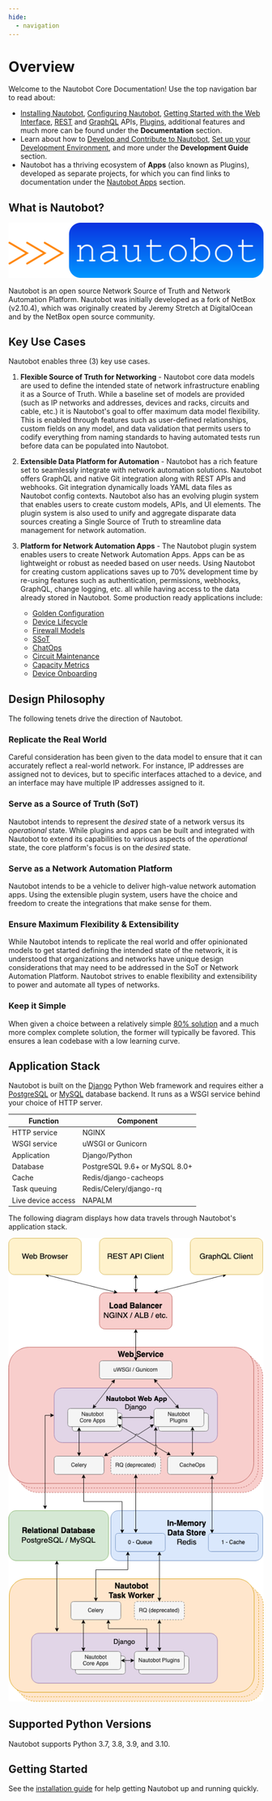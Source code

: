 ```yaml
---
hide:
  - navigation
---
```


# Overview

Welcome to the Nautobot Core Documentation! Use the top navigation bar to read about:

- [Installing Nautobot](installation/index.md), [Configuring Nautobot](configuration/index.md), [Getting Started with the Web Interface](user-guides/getting-started/index.md), [REST](rest-api/overview.md) and [GraphQL](additional-features/graphql.md) APIs, [Plugins](plugins/index.md), additional features and much more can be found under the **Documentation** section.
- Learn about how to [Develop and Contribute to Nautobot](development/index.md), [Set up your Development Environment](development/getting-started.md), and more under the **Development Guide** section.
- Nautobot has a thriving ecosystem of **Apps** (also known as Plugins), developed as separate projects, for which you can find links to documentation under the [Nautobot Apps](apps/index.md) section.

## What is Nautobot?

<!-- markdownlint-disable MD033 -->
<img src="assets/nautobot_logo.svg" class="logo">
<!-- markdownlint-enable MD033 -->

Nautobot is an open source Network Source of Truth and Network Automation Platform. Nautobot was initially developed as a fork of NetBox (v2.10.4), which was originally created by Jeremy Stretch at DigitalOcean and by the NetBox open source community.

## Key Use Cases

Nautobot enables three (3) key use cases.

1. **Flexible Source of Truth for Networking** - Nautobot core data models are used to define the intended state of network infrastructure enabling it as a Source of Truth. While a baseline set of models are provided (such as IP networks and addresses, devices and racks, circuits and cable, etc.) it is Nautobot's goal to offer maximum data model flexibility. This is enabled through features such as user-defined relationships, custom fields on any model, and data validation that permits users to codify everything from naming standards to having automated tests run before data can be populated into Nautobot.

2. **Extensible Data Platform for Automation** - Nautobot has a rich feature set to seamlessly integrate with network automation solutions.  Nautobot offers GraphQL and native Git integration along with REST APIs and webhooks.  Git integration dynamically loads YAML data files as Nautobot config contexts.  Nautobot also has an evolving plugin system that enables users to create custom models, APIs, and UI elements.  The plugin system is also used to unify and aggregate disparate data sources creating a Single Source of Truth to streamline data management for network automation.

3. **Platform for Network Automation Apps** - The Nautobot plugin system enables users to create Network Automation Apps.  Apps can be as lightweight or robust as needed based on user needs.  Using Nautobot for creating custom applications saves up to 70% development time by re-using features such as authentication, permissions, webhooks, GraphQL, change logging, etc. all while having access to the data already stored in Nautobot. Some production ready applications include:

    - [Golden Configuration](https://github.com/nautobot/nautobot-plugin-golden-config)
    - [Device Lifecycle](https://github.com/nautobot/nautobot-plugin-device-lifecycle-mgmt)
    - [Firewall Models](https://github.com/nautobot/nautobot-plugin-firewall-models)
    - [SSoT](https://github.com/nautobot/nautobot-plugin-ssot)
    - [ChatOps](https://github.com/nautobot/nautobot-plugin-chatops)
    - [Circuit Maintenance](https://github.com/nautobot/nautobot-plugin-circuit-maintenance)
    - [Capacity Metrics](https://github.com/nautobot/nautobot-plugin-capacity-metrics)
    - [Device Onboarding](https://github.com/nautobot/nautobot-plugin-device-onboarding)

## Design Philosophy

The following tenets drive the direction of Nautobot.

### Replicate the Real World

Careful consideration has been given to the data model to ensure that it can accurately reflect a real-world network. For instance, IP addresses are assigned not to devices, but to specific interfaces attached to a device, and an interface may have multiple IP addresses assigned to it.

### Serve as a Source of Truth (SoT)

Nautobot intends to represent the _desired_ state of a network versus its _operational_ state. While plugins and apps can be built and integrated with Nautobot to extend its capabilities to various aspects of the _operational_ state, the core platform's focus is on the _desired_ state.

### Serve as a Network Automation Platform

Nautobot intends to be a vehicle to deliver high-value network automation apps.  Using the extensible plugin system, users have the choice and freedom to create the integrations that make sense for them.

### Ensure Maximum Flexibility & Extensibility

While Nautobot intends to replicate the real world and offer opinionated models to get started defining the intended state of the network, it is understood that organizations and networks have unique design considerations that may need to be addressed in the SoT or Network Automation Platform.  Nautobot strives to enable flexibility and extensibility to power and automate all types of networks.

### Keep it Simple

When given a choice between a relatively simple [80% solution](https://en.wikipedia.org/wiki/Pareto_principle) and a much more complex complete solution, the former will typically be favored. This ensures a lean codebase with a low learning curve.

## Application Stack

Nautobot is built on the [Django](https://djangoproject.com/) Python Web framework and requires either a [PostgreSQL](https://www.postgresql.org/) or [MySQL](https://www.mysql.com) database backend. It runs as a WSGI service behind your choice of HTTP server.

| Function           | Component                       |
|--------------------|---------------------------------|
| HTTP service       | NGINX                           |
| WSGI service       | uWSGI or Gunicorn               |
| Application        | Django/Python                   |
| Database           | PostgreSQL 9.6+ or MySQL 8.0+   |
| Cache              | Redis/django-cacheops           |
| Task queuing       | Redis/Celery/django-rq          |
| Live device access | NAPALM                          |

The following diagram displays how data travels through Nautobot's application stack.

![Application stack diagram](./media/nautobot_application_stack_low_level.png "Application stack diagram")

## Supported Python Versions

Nautobot supports Python 3.7, 3.8, 3.9, and 3.10.

## Getting Started

See the [installation guide](installation/index.md) for help getting Nautobot up and running quickly.
